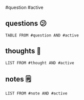 #question #active

## questions 😕

```dataview
TABLE FROM #question AND #active
```

## thoughts 🤔

```dataview
LIST FROM #thought AND #active
```

## notes 🗒

```dataview
LIST FROM #note AND #active
```
